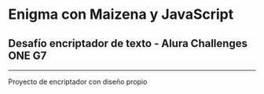 # Enigma con Maizena y JavaScript

## Desafío encriptador de texto - Alura Challenges ONE G7
---
Proyecto de encriptador con diseño propio

